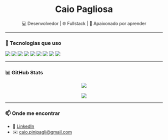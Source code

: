 <h1 align="center">Caio Pagliosa</h1>
<p align="center">
  💻 Desenvolvedor | 🌐 Fullstack | 🧠 Apaixonado por aprender
</p>

---

### 🚀 Tecnologias que uso

<p align="left">
  <img src="https://img.shields.io/badge/C%23-239120?style=for-the-badge&logo=c-sharp&logoColor=white" />
  <img src="https://img.shields.io/badge/.NET-512BD4?style=for-the-badge&logo=dotnet&logoColor=white" />
  <img src="https://img.shields.io/badge/ASP.NET-512BD4?style=for-the-badge&logo=dotnet&logoColor=white" />
  <img src="https://img.shields.io/badge/Java-ED8B00?style=for-the-badge&logo=java&logoColor=white" />
  <img src="https://img.shields.io/badge/Angular-DD0031?style=for-the-badge&logo=angular&logoColor=white" />
  <img src="https://img.shields.io/badge/Node.js-339933?style=for-the-badge&logo=nodedotjs&logoColor=white" />
  <img src="https://img.shields.io/badge/JavaScript-F7DF1E?style=for-the-badge&logo=javascript&logoColor=black" />
  <img src="https://img.shields.io/badge/SQL-003B57?style=for-the-badge&logo=postgresql&logoColor=white" />
  <img src="https://img.shields.io/badge/MySQL-4479A1?style=for-the-badge&logo=mysql&logoColor=white" />
</p>

---

### 📊 GitHub Stats

<p align="center">
  <img src="https://github-readme-stats.vercel.app/api/top-langs/?username=cPagliosa&layout=compact&langs_count=8&theme=tokyonight" />
  <br/><br/>
 <img src="https://github-readme-stats.vercel.app/api?username=cPagliosa&show_icons=true&theme=tokyonight" />
</p>

---

### 📫 Onde me encontrar

- 💼 [LinkedIn](https://www.linkedin.com/in/caio-pagliosa-943109203/)
- ✉️ caio.pinipagli@gmail.com

